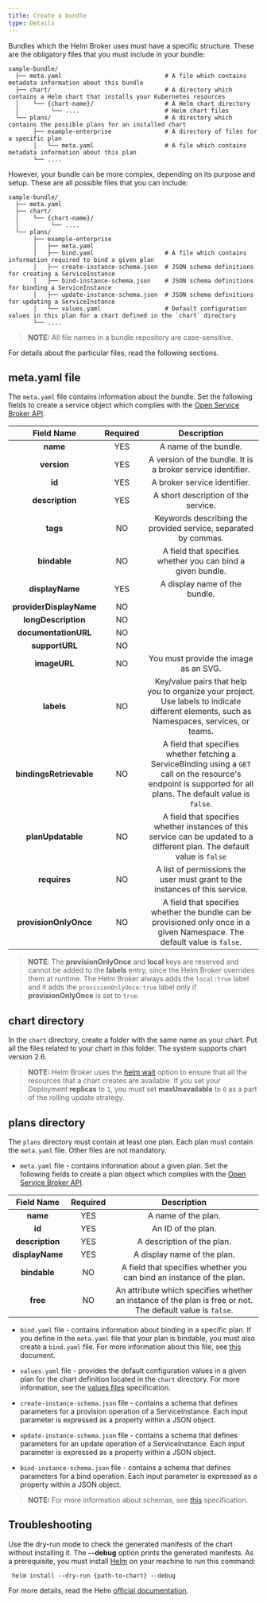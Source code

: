 ```yaml
---
title: Create a bundle
type: Details
---
```


Bundles which the Helm Broker uses must have a specific structure. These are the obligatory files that you must include in your bundle:

```
sample-bundle/
  ├── meta.yaml                             # A file which contains metadata information about this bundle
  ├── chart/                                # A directory which contains a Helm chart that installs your Kubernetes resources      
  │    └── {chart-name}/                    # A Helm chart directory
  │         └── ....                        # Helm chart files          
  └── plans/                                # A directory which contains the possible plans for an installed chart
       ├── example-enterprise               # A directory of files for a specific plan
       │   └── meta.yaml                    # A file which contains metadata information about this plan
       └── ....
 ```

However, your bundle can be more complex, depending on its purpose and setup. These are all possible files that you can include:

```
sample-bundle/
  ├── meta.yaml                             
  ├── chart/                                
  │    └── {chart-name}/                    
  │         └── ....                        
  └── plans/                                
       ├── example-enterprise               
       │   ├── meta.yaml                    
       │   ├── bind.yaml                    # A file which contains information required to bind a given plan
       │   ├── create-instance-schema.json  # JSON schema definitions for creating a ServiceInstance
       │   ├── bind-instance-schema.json    # JSON schema definitions for binding a ServiceInstance
       │   ├── update-instance-schema.json  # JSON schema definitions for updating a ServiceInstance
       │   └── values.yaml                  # Default configuration values in this plan for a chart defined in the `chart` directory
       └── ....
```

> **NOTE:** All file names in a bundle repository are case-sensitive.

For details about the particular files, read the following sections.

## meta.yaml file

The `meta.yaml` file contains information about the bundle. Set the following fields to create a service object which complies with the [Open Service Broker API](https://github.com/openservicebrokerapi/servicebroker/blob/v2.14/spec.md#service-object).

|      Field Name     | Required |                                                                  Description                                                                           |
|:-------------------:|:--------:|:------------------------------------------------------------------------------------------------------------------------------------------------------:|
|         **name**        |   YES   | A name of the bundle.  |
|       **version**       |   YES   | A version of the bundle. It is a broker service identifier.  |
|          **id**         |   YES   | A broker service identifier.  |
|     **description**     |   YES   | A short description of the service. |
|         **tags**        |   NO  |   Keywords describing the provided service, separated by commas.     |
|       **bindable**      |   NO  |   A field that specifies whether you can bind a given bundle. |
|     **displayName**     |   YES   | A display name of the bundle.    |
| **providerDisplayName** |   NO  |                                          |
|   **longDescription**   |   NO  |                   |
|   **documentationURL**  |   NO  |          |
|      **supportURL**     |   NO  |       |
|       **imageURL**      |   NO  |     You must provide the image as an SVG.          |
|       **labels**        |   NO  |  Key/value pairs that help you to organize your project. Use labels to indicate different elements, such as Namespaces, services, or teams.   |
| **bindingsRetrievable** |   NO  | A field that specifies whether fetching a ServiceBinding using a `GET` call on the resource's endpoint is supported for all plans. The default value is `false`.   |
|   **planUpdatable**     |   NO  |  A field that specifies whether instances of this service can be updated to a different plan. The default value is `false`  |
|       **requires**      |   NO  |  A list of permissions the user must grant to the instances of this service. |
| **provisionOnlyOnce**   |   NO  | A field that specifies whether the bundle can be provisioned only once in a given Namespace. The default value is `false`. |

> **NOTE**: The **provisionOnlyOnce** and **local** keys are reserved and cannot be added to the **labels** entry, since the Helm Broker overrides them at runtime. The Helm Broker always adds the `local:true` label and it adds the `provisionOnlyOnce:true` label only if **provisionOnlyOnce** is set to `true`.

## chart directory

In the `chart` directory, create a folder with the same name as your chart. Put all the files related to your chart in this folder. The system supports chart version 2.6.

> **NOTE:** Helm Broker uses the [helm wait](https://github.com/kubernetes/helm/blob/release-2.6/docs/using_helm.md#helpful-options-for-installupgraderollback) option to ensure that all the resources that a chart creates are available. If you set your Deployment **replicas** to `1`, you must set **maxUnavailable** to `0` as a part of the rolling update strategy.

## plans directory

The `plans` directory must contain at least one plan. Each plan must contain the `meta.yaml` file. Other files are not mandatory.

* `meta.yaml` file - contains information about a given plan. Set the following fields to create a plan object which complies with the [Open Service Broker API](https://github.com/openservicebrokerapi/servicebroker/blob/v2.14/spec.md#plan-object).

|  Field Name | Required |                                             Description                                                    |
|:-----------:|:--------:|:----------------------------------------------------------------------------------------------------------:|
|     **name**    |   YES   |     A name of the plan.   |
|      **id**     |   YES   |     An ID of the plan. |
| **description** |   YES   | A description of the plan. |
| **displayName** |   YES   | A display name of the plan. |
|  **bindable**   |   NO  | A field that specifies whether you can bind an instance of the plan.  |
|     **free**    |   NO  | An attribute which specifies whether an instance of the plan is free or not. The default value is `false`.    |

* `bind.yaml` file - contains information about binding in a specific plan. If you define in the `meta.yaml` file that your plan is bindable, you must also create a `bind.yaml` file. For more information about this file, see [this](#details-bind-bundles) document.

* `values.yaml` file - provides the default configuration values in a given plan for the chart definition located in the `chart` directory. For more information, see the [values files](https://github.com/kubernetes/helm/blob/release-2.6/docs/chart_template_guide/values_files.md) specification.

* `create-instance-schema.json` file - contains a schema that defines parameters for a provision operation of a ServiceInstance. Each input parameter is expressed as a property within a JSON object.

* `update-instance-schema.json` file - contains a schema that defines parameters for an update operation of a ServiceInstance. Each input parameter is expressed as a property within a JSON object.

* `bind-instance-schema.json` file - contains a schema that defines parameters for a bind operation. Each input parameter is expressed as a property within a JSON object.

>**NOTE:** For more information about schemas, see [this](https://github.com/openservicebrokerapi/servicebroker/blob/master/spec.md#schemas-object) specification.

## Troubleshooting

Use the dry-run mode to check the generated manifests of the chart without installing it.
The **--debug** option prints the generated manifests.
As a prerequisite, you must install [Helm](https://github.com/kubernetes/helm) on your machine to run this command:

```
 helm install --dry-run {path-to-chart} --debug
```
For more details, read the Helm [official documentation](https://docs.helm.sh/chart_template_guide/#debugging-templates).
